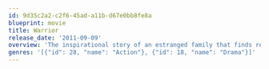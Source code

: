 ```yaml
---
id: 9d35c2a2-c2f6-45ad-a11b-d67e0bb8fe8a
blueprint: movie
title: Warrior
release_date: '2011-09-09'
overview: 'The inspirational story of an estranged family that finds redemption in the unlikeliest of places…the MMA ring. Tommy Riordan (Tom Hardy), an ex-marine with a tragic past, returns home and enlists his father (Nick Nolte), a recovering alcoholic and former wrestling coach, to train him for “Sparta”, the biggest MMA tournament ever held. But when Tommy’s underdog brother, Brendan (Joel Edgerton), fights his way into the tournament, the two brothers must finally confront each other and the forces that pulled them apart. What ensues is the most gut-wrenching, soul-stirring, and unforgettable battle of their lives.'
genres: '[{"id": 28, "name": "Action"}, {"id": 18, "name": "Drama"}]'
---
```

